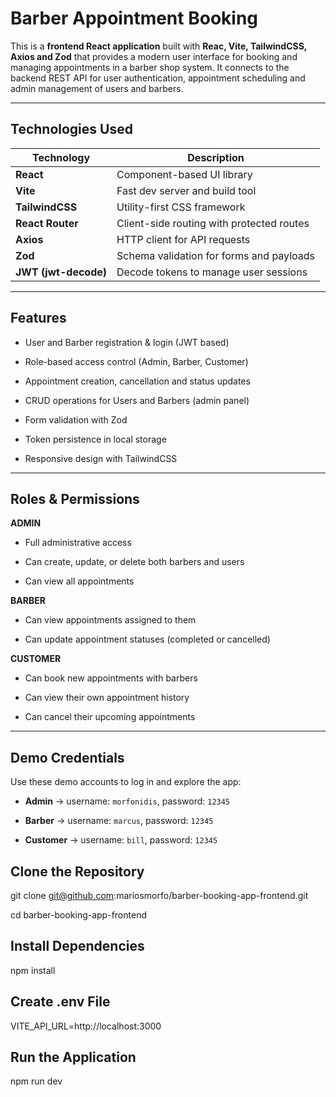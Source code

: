 # Barber Appointment Booking 

This is a **frontend React application** built with **Reac, Vite, TailwindCSS, Axios and Zod** that provides a modern user interface for booking and managing appointments in a barber shop system. It connects to the backend REST API for user authentication, appointment scheduling and admin management of users and barbers.

---

## Technologies Used

| Technology | Description |
|---|---|
| **React** | Component-based UI library |
| **Vite** | Fast dev server and build tool |
| **TailwindCSS** | Utility-first CSS framework |
| **React Router** | Client-side routing with protected routes |
| **Axios** | HTTP client for API requests |
| **Zod** | Schema validation for forms and payloads |
| **JWT (jwt-decode)** | Decode tokens to manage user sessions |

---

## Features

- User and Barber registration & login (JWT based)

- Role-based access control (Admin, Barber, Customer)  

- Appointment creation, cancellation and status updates  

- CRUD operations for Users and Barbers (admin panel)  

- Form validation with Zod  

- Token persistence in local storage  

- Responsive design with TailwindCSS  

---

## Roles & Permissions

**ADMIN**

- Full administrative access

- Can create, update, or delete both barbers and users

- Can view all appointments

**BARBER**

- Can view appointments assigned to them

- Can update appointment statuses (completed or cancelled)

**CUSTOMER**

- Can book new appointments with barbers

- Can view their own appointment history

- Can cancel their upcoming appointments

---

## Demo Credentials

Use these demo accounts to log in and explore the app:

- **Admin** → username: `morfonidis`, password: `12345`

- **Barber** → username: `marcus`, password: `12345`

- **Customer** → username: `bill`, password: `12345`


## Clone the Repository

git clone git@github.com:mariosmorfo/barber-booking-app-frontend.git

cd barber-booking-app-frontend

## Install Dependencies

npm install

## Create .env File

VITE_API_URL=http://localhost:3000

## Run the Application 

npm run dev


